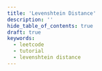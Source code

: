 ```yaml
---
title: 'Levenshtein Distance'
description: ''
hide_table_of_contents: true
draft: true
keywords:
  - leetcode
  - tutorial
  - levenshtein distance
---
```


